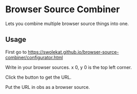 # Browser Source Combiner

Lets you combine multiple browser source things into one. 

## Usage

First go to https://swolekat.github.io/browser-source-combiner/configurator.html

Write in your browser sources. x 0, y 0 is the top left corner. 

Click the button to get the URL. 

Put the URL in obs as a browser source.